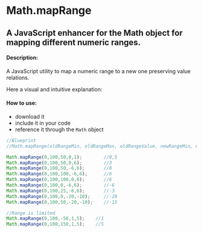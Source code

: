 # Math.mapRange

## A JavaScript enhancer for the Math object for mapping different numeric ranges.

#### Description:
A JavaScript utility to map a numeric range to a new one preserving value relations.

Here a visual and intuitive explanation:


#### How to use:
- download it
- include it in your code
- reference it through the `Math` object
```javascript
//Blueprint
//Math.mapRange(oldRangeMin, oldRangeMax, oldRangeValue, newRangeMin, newRangeMax) : returns newRangeValue

Math.mapRange(0,100,50,0,1);        //0,5
Math.mapRange(0,100,50,0,6);        //3
Math.mapRange(0,100,50,-6,6);       //0
Math.mapRange(0,100,100,-6,6);      //6
Math.mapRange(0,100,100,0,6);       //6
Math.mapRange(0,100,0,-6,6);        //-6
Math.mapRange(0,100,25,-6,6);       //-3
Math.mapRange(0,100,0,-20,-10);     //-20
Math.mapRange(0,100,50,-20,-10);    //-15

//Range is limited
Math.mapRange(0,100,-50,1,5);    //1
Math.mapRange(0,100,150,1,5);    //5
```
